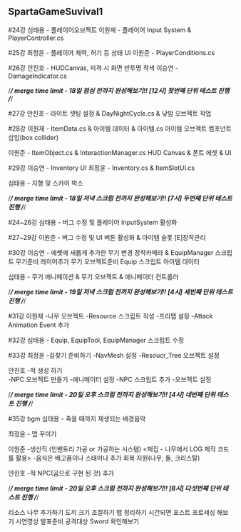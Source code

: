 ## SpartaGameSuvival1

#24강 
심태용 - 플레이어오브젝트
이원재 - 플레이어 Input System & PlayerController.cs

#25강 
최정윤 - 플레이어 체력, 허기 등 상태 UI
이원준 - PlayerConditions.cs

#26강
안진호 - HUDCanvas, 피격 시 화면 반투명 적색
이승연 - DamageIndicator.cs

/***********************************************************/
merge time limit - 18일 점심 전까지 완성해보기!! [12시]
첫번째 단위 테스트 진행
/***********************************************************/

#27강 
안진호 - 라이트 셋팅 설정 & DayNightCycle.cs & 낮밤 오브젝트 작업 

#28강
이원재 - ItemData.cs & 아이템 데이터 & 아이템.cs
아이템 오브젝트 컴포넌트 삽입(box collider)

이원준 - ItemObject.cs & InteractionManager.cs 
HUD Canvas & 폰트 에셋 & UI

#29강
이승연 - Inventory UI 
최정윤 - Inventory.cs & ItemSlotUI.cs 

심태용 - 지형 및 스카이 박스

/***********************************************************/
merge time limit - 18일 저녁 스크럼 전까지 완성해보기!! [7시]
두번째 단위 테스트 진행
/***********************************************************/

#24~26강 
심태용 - 버그 수정 및 플레이어 InputSystem 활성화

#27~29강 
이원준 - 버그 수정 및 UI 버튼 활성화 & 아이템 슬롯 [E]장착관리


#30강 
이승연 - 에쎗에 새롭게 추가한 무기 변경
장착카메라 & EquipManager 스크립트 
무기준비 
레이어추가
무기 오브젝트준비
Equip 스크립트
아이템 데이터 

심태용 - 무기 애니메이션 & 무기 오브젝트 & 애니메이터 컨트롤러

/***********************************************************/
merge time limit - 19일 저녁 스크럼 전까지 완성해보기!! [4시]
세번째 단위 테스트 진행
/***********************************************************/

#31강
이원재 
-나무 오브젝트 
-Resource 스크립트 작성
-프리팹 설정
-Attack Animation Event 추가


#32강
심태용 - Equip, EquipTool, EquipManager 스크립트 수정

#33강
최정윤
-길찾기 준비하기
-NavMesh 설정
-Resoucr_Tree 오브젝트 설정

안진호 
-적 생성 하기  
-NPC 오브젝트 만들기
-에니메이터 설정
-NPC 스크립트 추가
-오브젝트 설정

/***********************************************************/
merge time limit - 20일 오후 스크럼 전까지 완성해보기!! [4시]
네번째 단위 테스트 진행
/***********************************************************/

#35강 bgm 
심태용 - 죽을 때까지 재생되는 배경음악

최정윤 - 맵 꾸미기

이원준 
-생산직 (인벤토리 가공 or 가공하는 시스템) 
<채집 - 나무에서 LOG 제작 코드를 활용>
-음식은 배고픔이나 스태미나 추가 회복
자원(나무, 돌, 크리스탈)

안진호 -적 NPC(곰으로 구현 된 것) 추가

/***********************************************************/
merge time limit - 20일 오후 스크럼 전까지 완성해보기!! [8시]
다섯번째 단위 테스트 진행
/***********************************************************/

리소스 나무 추가하기
도끼 크기 조절하기
맵 정리하기
시간되면 포스트 프로세싱 해보기
시연영상
발표준비
공격대상 Sword 확인해보기
